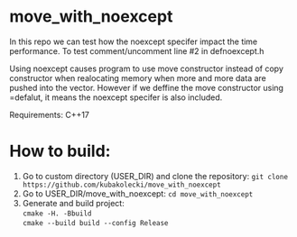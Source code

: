 # move_with_noexcept

In this repo we can test how the noexcept specifer impact the time performance.
To test comment/uncomment line #2 in defnoexcept.h

Using noexcept causes program to use move constructor instead of copy constructor when realocating memory when more and more data are pushed into the vector.
However if we deffine the move constructor using =defalut, it means the noexcept specifer is also included.

Requirements: C++17

# How to build:

1. Go to custom directory (USER_DIR) and clone the repository: ``git clone https://github.com/kubakolecki/move_with_noexcept``
2. Go to USER_DIR/move_with_noexcept: ``cd move_with_noexcept``
3. Generate and build project: <br/>
``cmake -H. -Bbuild`` <br/>
``cmake --build build --config Release`` <br/>
